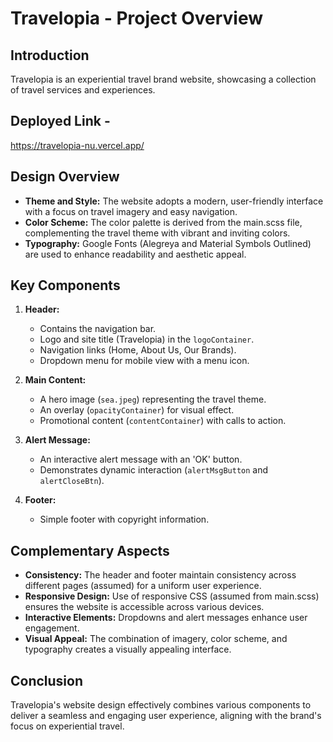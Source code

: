 # Travelopia - Project Overview

## Introduction
Travelopia is an experiential travel brand website, showcasing a collection of travel services and experiences.

## Deployed Link - 
https://travelopia-nu.vercel.app/

## Design Overview
- **Theme and Style:** The website adopts a modern, user-friendly interface with a focus on travel imagery and easy navigation.
- **Color Scheme:** The color palette is derived from the main.scss file, complementing the travel theme with vibrant and inviting colors.
- **Typography:** Google Fonts (Alegreya and Material Symbols Outlined) are used to enhance readability and aesthetic appeal. 

## Key Components
1. **Header:**
   - Contains the navigation bar.
   - Logo and site title (Travelopia) in the `logoContainer`.
   - Navigation links (Home, About Us, Our Brands).
   - Dropdown menu for mobile view with a menu icon.

2. **Main Content:**
   - A hero image (`sea.jpeg`) representing the travel theme.
   - An overlay (`opacityContainer`) for visual effect.
   - Promotional content (`contentContainer`) with calls to action.

3. **Alert Message:**
   - An interactive alert message with an 'OK' button.
   - Demonstrates dynamic interaction (`alertMsgButton` and `alertCloseBtn`).

4. **Footer:**
   - Simple footer with copyright information.

## Complementary Aspects
- **Consistency:** The header and footer maintain consistency across different pages (assumed) for a uniform user experience.
- **Responsive Design:** Use of responsive CSS (assumed from main.scss) ensures the website is accessible across various devices.
- **Interactive Elements:** Dropdowns and alert messages enhance user engagement.
- **Visual Appeal:** The combination of imagery, color scheme, and typography creates a visually appealing interface.

## Conclusion
Travelopia's website design effectively combines various components to deliver a seamless and engaging user experience, aligning with the brand's focus on experiential travel.
